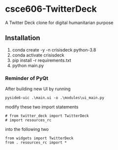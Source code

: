 # csce606-TwitterDeck
A Twitter Deck clone for digital humanitarian purpose 

## Installation
1. conda create -y -n crisisdeck python-3.8
2. conda activate crisisdeck
3. pip install -r requirements.txt
4. python main.py

### Reminder of PyQt
After building new UI by running 
```
pyside6-uic .\main.ui -o .\modules\ui_main.py
```
modify these two import statements
```
# from twitter_deck import TwitterDeck
# import resources_rc
```
into the following two
```
from widgets import TwitterDeck
from . resources_rc import *
```

